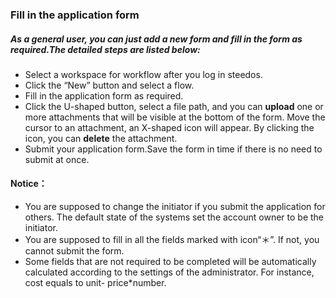 ### Fill in the application form

##### As a general user, you can just add a new form and fill in the form as required.The detailed steps are listed below:

- Select a workspace for workflow after you log in steedos.
- Click the “New” button and select a flow.
- Fill in the application form as required.
- Click the U-shaped button, select a file path, and you can **upload** one or more attachments that will be visible at the bottom of the form. Move the cursor to an attachment, an X-shaped icon will appear. By clicking the icon, you can **delete** the attachment.
- Submit your application form.Save the form in time if there is no need to submit at once.


#### Notice：
- You are supposed to change the initiator if you submit the application for others. The default state of the systems set the account owner to be the initiator.
- You are supposed to fill in all the fields marked with icon“＊”. If not, you cannot submit the form.
- Some fields that are not required to be completed will be automatically calculated according to the settings of the administrator. For instance, cost equals to unit- price*number.

